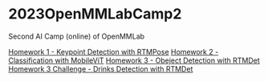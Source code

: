 # 2023OpenMMLabCamp2
Second AI Camp (online) of OpenMMLab


[Homework 1 - Keypoint Detection with RTMPose]('./Homework1_KeypointDetection')
[Homework 2 - Classification with MobileViT]('./Homework2_MMPretrain_Classification_30fruits/hw2.ipynb')
[Homework 3 - Obeject Detection with RTMDet]('./Homework3_MMDetection_rtmdet_balloon/rtmdet_balloon.ipynb')
[Homework 3 Challenge - Drinks Detection with RTMDet]('./Homework3_MMDetection_rtmdet_balloon/challenge_rtmdet_cola.ipynb')
